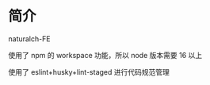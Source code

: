 # 简介

naturalch-FE

使用了 npm 的 workspace 功能，所以 node 版本需要 16 以上

使用了 eslint+husky+lint-staged 进行代码规范管理
